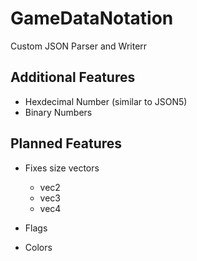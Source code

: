# GameDataNotation
Custom JSON Parser and Writerr

## Additional Features
* Hexdecimal Number (similar to JSON5)
* Binary Numbers

## Planned Features
* Fixes size vectors
  * vec2
  * vec3
  * vec4

* Flags
* Colors
